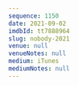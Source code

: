 ```yaml
---
sequence: 1150
date: 2021-09-02
imdbId: tt7888964
slug: nobody-2021
venue: null
venueNotes: null
medium: iTunes
mediumNotes: null
---
```

